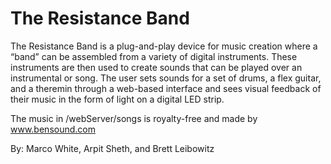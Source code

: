 # The Resistance Band

The Resistance Band is a plug-and-play device for music creation where a “band” can be assembled from a variety of digital instruments. These instruments are then used to create sounds that can be played over an instrumental or song. The user sets sounds for a set of drums, a flex guitar, and a theremin through a web-based interface and sees visual feedback of their music in the form of light on a digital LED strip.

The music in /webServer/songs is royalty-free and made by www.bensound.com

By: Marco White, Arpit Sheth, and Brett Leibowitz
